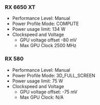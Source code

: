 ### RX 6650 XT

- Performance Level: Manual
- Power Profile Mode: COMPUTE
- Power usage limit: 134 W
- Clockspeed and Voltage
    - GPU voltage offset -80 mV
    - Max GPU Clock 2500 MHz

### RX 580

- Performance Level: Manual
- Power Profile Mode: 3D_FULL_SCREEN
- Power usage limit: 75 W
- Clockspeed and Voltage
    - GPU voltage offset: -75 mV
    - Max GPU Clock: N/A
